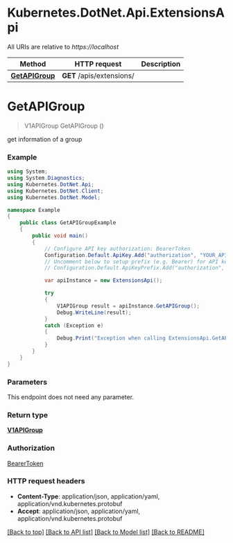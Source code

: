 # Kubernetes.DotNet.Api.ExtensionsApi

All URIs are relative to *https://localhost*

Method | HTTP request | Description
------------- | ------------- | -------------
[**GetAPIGroup**](ExtensionsApi.md#getapigroup) | **GET** /apis/extensions/ | 


<a name="getapigroup"></a>
# **GetAPIGroup**
> V1APIGroup GetAPIGroup ()



get information of a group

### Example
```csharp
using System;
using System.Diagnostics;
using Kubernetes.DotNet.Api;
using Kubernetes.DotNet.Client;
using Kubernetes.DotNet.Model;

namespace Example
{
    public class GetAPIGroupExample
    {
        public void main()
        {
            // Configure API key authorization: BearerToken
            Configuration.Default.ApiKey.Add("authorization", "YOUR_API_KEY");
            // Uncomment below to setup prefix (e.g. Bearer) for API key, if needed
            // Configuration.Default.ApiKeyPrefix.Add("authorization", "Bearer");

            var apiInstance = new ExtensionsApi();

            try
            {
                V1APIGroup result = apiInstance.GetAPIGroup();
                Debug.WriteLine(result);
            }
            catch (Exception e)
            {
                Debug.Print("Exception when calling ExtensionsApi.GetAPIGroup: " + e.Message );
            }
        }
    }
}
```

### Parameters
This endpoint does not need any parameter.

### Return type

[**V1APIGroup**](V1APIGroup.md)

### Authorization

[BearerToken](../README.md#BearerToken)

### HTTP request headers

 - **Content-Type**: application/json, application/yaml, application/vnd.kubernetes.protobuf
 - **Accept**: application/json, application/yaml, application/vnd.kubernetes.protobuf

[[Back to top]](#) [[Back to API list]](../README.md#documentation-for-api-endpoints) [[Back to Model list]](../README.md#documentation-for-models) [[Back to README]](../README.md)

